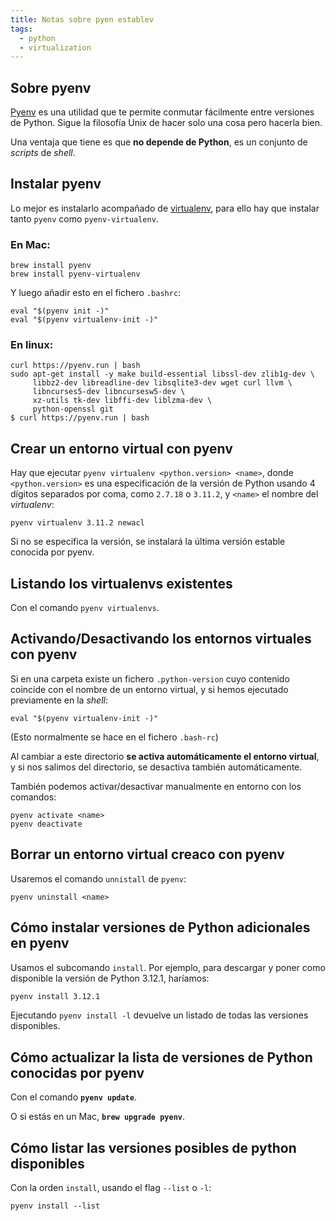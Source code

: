 ```yaml
---
title: Notas sobre pyen establev
tags:
  - python
  - virtualization
---
```


## Sobre pyenv

[Pyenv](https://github.com/pyenv/pyenv#readme) es una utilidad que te permite
conmutar fácilmente entre versiones de Python. Sigue la filosofía Unix de hacer
solo una cosa pero hacerla bien.

Una ventaja que tiene es que **no depende de Python**, es un conjunto de
_scripts_ de _shell_.

## Instalar pyenv

Lo mejor es instalarlo acompañado de [virtualenv](https://virtualenv.pypa.io/en/latest/),
para ello hay que instalar tanto `pyenv` como `pyenv-virtualenv`.

### En Mac:

```shell
brew install pyenv
brew install pyenv-virtualenv
```

Y luego añadir esto en el fichero `.bashrc`: 

```
eval "$(pyenv init -)"
eval "$(pyenv virtualenv-init -)"
```

### En linux:

```shell
curl https://pyenv.run | bash
sudo apt-get install -y make build-essential libssl-dev zlib1g-dev \
     libbz2-dev libreadline-dev libsqlite3-dev wget curl llvm \
     libncurses5-dev libncursesw5-dev \
     xz-utils tk-dev libffi-dev liblzma-dev \
     python-openssl git
$ curl https://pyenv.run | bash
```

## Crear un entorno virtual con pyenv

Hay que ejecutar `pyenv virtualenv <python.version> <name>`, donde
`<python.version>` es una especificación de la versión de Python usando 4
dígitos separados por coma, como `2.7.18` o `3.11.2`, y `<name>` el nombre del
_virtualenv_:

```shell
pyenv virtualenv 3.11.2 newacl
```

Si no se especifica la versión, se instalará la última versión estable conocida por
pyenv.

## Listando los virtualenvs existentes

Con el comando `pyenv virtualenvs`.


## Activando/Desactivando los entornos virtuales con pyenv

Si en una carpeta existe un fichero `.python-version`
cuyo contenido coincide con el nombre de un entorno virtual,
y si hemos ejecutado previamente en la _shell_:

`eval "$(pyenv virtualenv-init -)"`

(Esto normalmente se hace en el fichero `.bash-rc`)

Al cambiar a este directorio **se activa automáticamente el entorno virtual**,
y si nos salimos del directorio, se desactiva también automáticamente.

También podemos activar/desactivar manualmente en entorno
con los comandos:

```shell
pyenv activate <name>
pyenv deactivate
```

## Borrar un entorno virtual creaco con pyenv

Usaremos el comando `unnistall` de `pyenv`:

```shell
pyenv uninstall <name>
```

## Cómo instalar versiones de Python adicionales en pyenv

Usamos el subcomando `install`. Por ejemplo, para descargar y poner como
disponible la versión de Python 3.12.1, haríamos:

```bash
pyenv install 3.12.1
```

Ejecutando `pyenv install -l` devuelve un listado de todas las versiones
disponibles.

## Cómo actualizar la lista de versiones de Python conocidas por pyenv

Con el comando **`pyenv update`**. 

O si estás en un Mac, **`brew upgrade pyenv`**.

## Cómo listar las versiones posibles de python disponibles

Con la orden `install`, usando el flag `--list` o `-l`:

```shell
pyenv install --list
```
